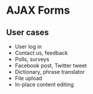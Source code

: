 # AJAX Forms

## User cases

* User log in
* Contact us, feedback
* Polls, surveys
* Facebook post, Twitter tweet
* Dictionary, phrase translator
* File upload
* In-place content editing
